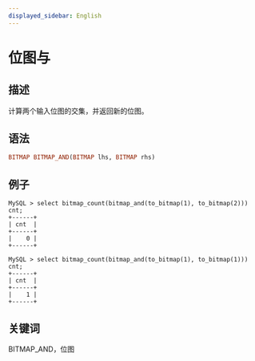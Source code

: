 ```yaml
---
displayed_sidebar: English
---
```


# 位图与

## 描述

计算两个输入位图的交集，并返回新的位图。

## 语法

```Haskell
BITMAP BITMAP_AND(BITMAP lhs, BITMAP rhs)
```

## 例子

```plain text
MySQL > select bitmap_count(bitmap_and(to_bitmap(1), to_bitmap(2))) cnt;
+------+
| cnt  |
+------+
|    0 |
+------+

MySQL > select bitmap_count(bitmap_and(to_bitmap(1), to_bitmap(1))) cnt;
+------+
| cnt  |
+------+
|    1 |
+------+
```

## 关键词

BITMAP_AND，位图
